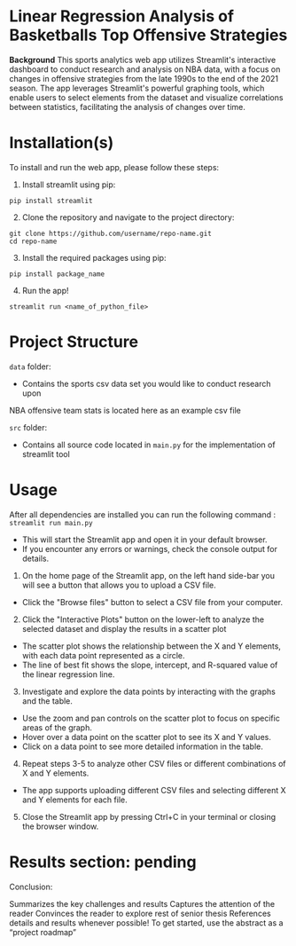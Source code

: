 # Linear Regression Analysis of Basketballs Top Offensive Strategies

**Background**
This sports analytics web app utilizes Streamlit's interactive dashboard to conduct research and analysis on NBA data, with a focus on changes in offensive strategies from the late 1990s to the end of the 2021 season. The app leverages Streamlit's powerful graphing tools, which enable users to select elements from the dataset and visualize correlations between statistics, facilitating the analysis of changes over time.



# Installation(s)

To install and run the web app, please follow these steps:

1. Install streamlit using pip:

```text
pip install streamlit
```

2. Clone the repository and navigate to the project directory:

```text
git clone https://github.com/username/repo-name.git
cd repo-name
```

3. Install the required packages using pip:

```text
pip install package_name
```

4. Run the app!

```text
streamlit run <name_of_python_file>
```

# Project Structure

`data` folder:

 - Contains the sports csv data set you would like to conduct research upon
 
NBA offensive team stats is located here as an example csv file

`src` folder:

 - Contains all source code located in `main.py` for the implementation of streamlit tool

# Usage

After all dependencies are installed you can run the following command : `streamlit run main.py`

- This will start the Streamlit app and open it in your default browser.
- If you encounter any errors or warnings, check the console output for details.

1. On the home page of the Streamlit app, on the left hand side-bar you will see a button that allows you to upload a CSV file.

- Click the "Browse files" button to select a CSV file from your computer.

2. Click the "Interactive Plots" button on the lower-left to analyze the selected dataset and display the results in a scatter plot

- The scatter plot shows the relationship between the X and Y elements, with each data point represented as a circle.
- The line of best fit  shows the slope, intercept, and R-squared value of the linear regression line.

3. Investigate and explore the data points by interacting with the graphs and the table.

- Use the zoom and pan controls on the scatter plot to focus on specific areas of the graph.
- Hover over a data point on the scatter plot to see its X and Y values.
- Click on a data point to see more detailed information in the table.

4. Repeat steps 3-5 to analyze other CSV files or different combinations of X and Y elements.

- The app supports uploading different CSV files and selecting different X and Y elements for each file.


5. Close the Streamlit app by pressing Ctrl+C in your terminal or closing the browser window.


# Results section: pending

Conclusion:

Summarizes the key challenges and results
Captures the attention of the reader
Convinces the reader to explore rest of senior thesis
References details and results whenever possible!
To get started, use the abstract as a “project roadmap”
